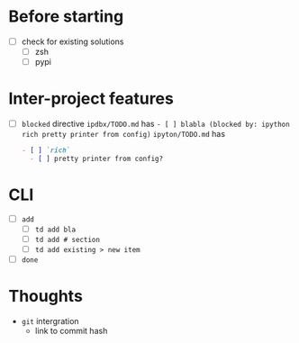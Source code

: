 # Before starting
- [ ] check for existing solutions
  - [ ] zsh
  - [ ] pypi

# Inter-project features
- [ ] `blocked` directive
  `ipdbx/TODO.md` has `- [ ] blabla (blocked by: ipython rich pretty printer from config)`
  `ipyton/TODO.md` has
  ```md
  - [ ] `rich`
    - [ ] pretty printer from config?
  ```

# CLI
- [ ] `add`
  - [ ] `td add bla`
  - [ ] `td add # section`
  - [ ] `td add existing > new item`
- [ ] `done`

# Thoughts
- `git` intergration
  - link to commit hash